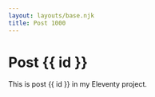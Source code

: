 ```yaml
---
layout: layouts/base.njk
title: Post 1000
---
```


# Post {{ id }}

This is post {{ id }} in my Eleventy project.
